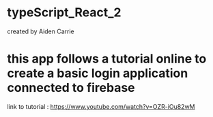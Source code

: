 # typeScript_React_2
created by Aiden Carrie

# this app follows a tutorial online to create a basic login application connected to firebase

link to tutorial : https://www.youtube.com/watch?v=OZR-iOu82wM

